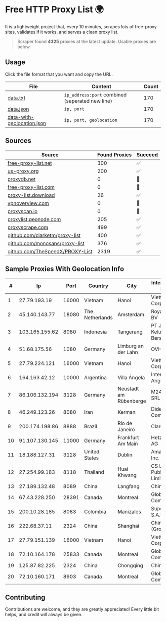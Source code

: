 
# Free HTTP Proxy List 🌍

It is a lightweight project that, every 10 minutes, scrapes lots of free-proxy sites, validates if it works, and serves a clean proxy list.


> Scraper found **4325** proxies at the latest update. Usable proxies are below.

## Usage

Click the file format that you want and copy the URL.


|File|Content|Count|
|----|-------|-----|
|[data.txt](https://raw.githubusercontent.com/themiralay/Proxy-List-World/master/data.txt)|`ip_address:port` combined (seperated new line)|170|
|[data.json](https://raw.githubusercontent.com/themiralay/Proxy-List-World/master/data.json)|`ip, port`|170|
|[data-with-geolocation.json](https://raw.githubusercontent.com/themiralay/Proxy-List-World/master/data-with-geolocation.json)|`ip, port, geolocation`|170|

## Sources

|Source|Found Proxies|Succeed|
|------|-------------|-------|
|[free-proxy-list.net](https://free-proxy-list.net)|300|✅|
|[us-proxy.org](https://www.us-proxy.org)|200|✅|
|[proxydb.net](http://proxydb.net)|0|🚫|
|[free-proxy-list.com](https://free-proxy-list.com/?page=&port=&type%5B%5D=http&type%5B%5D=https&up_time=0&search=Search)|0|🚫|
|[proxy-list.download](https://www.proxy-list.download/HTTP)|26|✅|
|[vpnoverview.com](https://vpnoverview.com/privacy/anonymous-browsing/free-proxy-servers)|0|🚫|
|[proxyscan.io](https://www.proxyscan.io)|0|🚫|
|[proxylist.geonode.com](https://proxylist.geonode.com/api/proxy-list?limit=300&page=1&sort_by=lastChecked&sort_type=desc&protocols=http,https)|205|✅|
|[proxyscrape.com](https://api.proxyscrape.com/v2/?request=displayproxies&protocol=http&timeout=10000&country=all&ssl=all&anonymity=all)|499|✅|
|[github.com/clarketm/proxy-list](https://raw.githubusercontent.com/clarketm/proxy-list/master/proxy-list-raw.txt)|400|✅|
|[github.com/monosans/proxy-list](https://raw.githubusercontent.com/monosans/proxy-list/main/proxies/http.txt)|376|✅|
|[github.com/TheSpeedX/PROXY-List](https://raw.githubusercontent.com/TheSpeedX/PROXY-List/master/http.txt)|2319|✅|


## Sample Proxies With Geolocation Info

|#|Ip|Port|Country|City|Internet Service Provider|
|-|--|----|-------|----|-------------------------|
|1|27.79.193.19|16000|Vietnam|Hanoi|Viettel Corporation|
|2|45.140.143.77|18080|The Netherlands|Amsterdam|RoyaleHosting BV|
|3|103.165.155.62|8080|Indonesia|Tangerang|PT Jaringan Keluarga Bersama|
|4|51.68.175.56|1080|Germany|Limburg an der Lahn|OVH SAS|
|5|27.79.224.121|16000|Vietnam|Hanoi|Viettel Corporation|
|6|164.163.42.12|10000|Argentina|Villa Ángela|Interret Villa Angela SRL|
|7|86.106.132.194|3128|Germany|Neustadt am Rübenberge|M247 Europe SRL|
|8|46.249.123.26|8080|Iran|Kerman|Didehban Net Company|
|9|200.174.198.86|8888|Brazil|Rio de Janeiro|Claro S.A|
|10|91.107.130.145|11000|Germany|Frankfurt Am Main|Hetzner Online AG|
|11|18.188.127.31|3128|United States|Dublin|Amazon.com, Inc.|
|12|27.254.99.183|8118|Thailand|Huai Khwang|CS Loxinfo Public Company Limited|
|13|27.189.132.48|8089|China|Langfang|Chinanet|
|14|67.43.228.250|28391|Canada|Montreal|GloboTech Communications|
|15|200.10.28.185|8083|Colombia|Manizales|Super Redes S.A.S|
|16|222.68.37.11|2324|China|Shanghai|China Telecom (Group)|
|17|27.79.151.139|16000|Vietnam|Hanoi|Viettel Corporation|
|18|72.10.164.178|25833|Canada|Montreal|GloboTech Communications|
|19|125.87.82.225|2324|China|Chongqing|China Telecom|
|20|72.10.160.171|8903|Canada|Montreal|GloboTech Communications|



## Contributing

Contributions are welcome, and they are greatly appreciated! Every
little bit helps, and credit will always be given.

